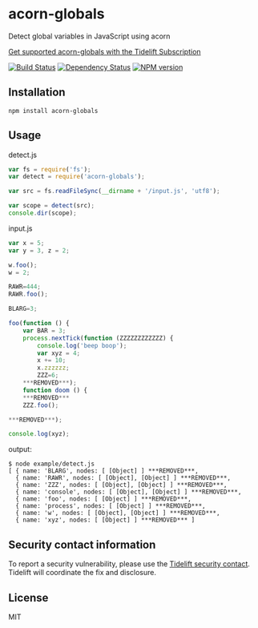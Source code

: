 # acorn-globals

Detect global variables in JavaScript using acorn

[Get supported acorn-globals with the Tidelift Subscription](https://tidelift.com/subscription/pkg/npm-acorn_globals?utm_source=npm-acorn-globals&utm_medium=referral&utm_campaign=readme)

[![Build Status](https://img.shields.io/travis/ForbesLindesay/acorn-globals/master.svg)](https://travis-ci.org/ForbesLindesay/acorn-globals)
[![Dependency Status](https://img.shields.io/david/ForbesLindesay/acorn-globals.svg)](https://david-dm.org/ForbesLindesay/acorn-globals)
[![NPM version](https://img.shields.io/npm/v/acorn-globals.svg)](https://www.npmjs.org/package/acorn-globals)

## Installation

    npm install acorn-globals

## Usage

detect.js

```js
var fs = require('fs');
var detect = require('acorn-globals');

var src = fs.readFileSync(__dirname + '/input.js', 'utf8');

var scope = detect(src);
console.dir(scope);
```

input.js

```js
var x = 5;
var y = 3, z = 2;

w.foo();
w = 2;

RAWR=444;
RAWR.foo();

BLARG=3;

foo(function () {
    var BAR = 3;
    process.nextTick(function (ZZZZZZZZZZZZ) {
        console.log('beep boop');
        var xyz = 4;
        x += 10;
        x.zzzzzz;
        ZZZ=6;
    ***REMOVED***);
    function doom () {
    ***REMOVED***
    ZZZ.foo();

***REMOVED***);

console.log(xyz);
```

output:

```
$ node example/detect.js
[ { name: 'BLARG', nodes: [ [Object] ] ***REMOVED***,
  { name: 'RAWR', nodes: [ [Object], [Object] ] ***REMOVED***,
  { name: 'ZZZ', nodes: [ [Object], [Object] ] ***REMOVED***,
  { name: 'console', nodes: [ [Object], [Object] ] ***REMOVED***,
  { name: 'foo', nodes: [ [Object] ] ***REMOVED***,
  { name: 'process', nodes: [ [Object] ] ***REMOVED***,
  { name: 'w', nodes: [ [Object], [Object] ] ***REMOVED***,
  { name: 'xyz', nodes: [ [Object] ] ***REMOVED*** ]
```

## Security contact information

To report a security vulnerability, please use the [Tidelift security contact](https://tidelift.com/security). Tidelift will coordinate the fix and disclosure.

## License

  MIT
